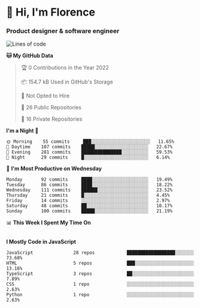 <h1>👋 Hi, I'm Florence</h1>
<h3>Product designer & software engineer</h3>



<!--START_SECTION:waka-->
![Lines of code](https://img.shields.io/badge/From%20Hello%20World%20I%27ve%20Written-1%20Million%20lines%20of%20code-blue)

**🐱 My GitHub Data** 

> 🏆 0 Contributions in the Year 2022
 > 
> 📦 154.7 kB Used in GitHub's Storage 
 > 
> 🚫 Not Opted to Hire
 > 
> 📜 26 Public Repositories 
 > 
> 🔑 16 Private Repositories  
 > 
**I'm a Night 🦉** 

```text
🌞 Morning    55 commits     ███░░░░░░░░░░░░░░░░░░░░░░   11.65% 
🌆 Daytime    107 commits    █████░░░░░░░░░░░░░░░░░░░░   22.67% 
🌃 Evening    281 commits    ███████████████░░░░░░░░░░   59.53% 
🌙 Night      29 commits     █░░░░░░░░░░░░░░░░░░░░░░░░   6.14%

```
📅 **I'm Most Productive on Wednesday** 

```text
Monday       92 commits     ████░░░░░░░░░░░░░░░░░░░░░   19.49% 
Tuesday      86 commits     ████░░░░░░░░░░░░░░░░░░░░░   18.22% 
Wednesday    111 commits    ██████░░░░░░░░░░░░░░░░░░░   23.52% 
Thursday     21 commits     █░░░░░░░░░░░░░░░░░░░░░░░░   4.45% 
Friday       14 commits     ░░░░░░░░░░░░░░░░░░░░░░░░░   2.97% 
Saturday     48 commits     ██░░░░░░░░░░░░░░░░░░░░░░░   10.17% 
Sunday       100 commits    █████░░░░░░░░░░░░░░░░░░░░   21.19%

```


📊 **This Week I Spent My Time On** 

```text
```

**I Mostly Code in JavaScript** 

```text
JavaScript               28 repos            ██████████████████░░░░░░░   73.68% 
HTML                     5 repos             ███░░░░░░░░░░░░░░░░░░░░░░   13.16% 
TypeScript               3 repos             ██░░░░░░░░░░░░░░░░░░░░░░░   7.89% 
CSS                      1 repo              ░░░░░░░░░░░░░░░░░░░░░░░░░   2.63% 
Python                   1 repo              ░░░░░░░░░░░░░░░░░░░░░░░░░   2.63%

```



<!--END_SECTION:waka-->
